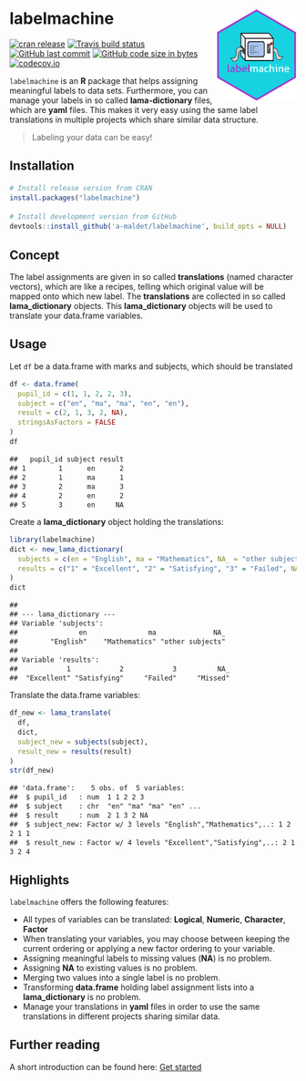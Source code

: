 
labelmachine <img src="man/figures/logo.png" align="right" alt="" width=140 height=162 />
=========================================================================================

<!-- badges: start -->
[![cran release](https://www.r-pkg.org/badges/version-last-release/labelmachine)](https://www.r-pkg.org/badges/version-last-release/labelmachine) [![Travis build status](https://travis-ci.org/a-maldet/labelmachine.svg?branch=master)](https://travis-ci.org/a-maldet/labelmachine) [![GitHub last commit](https://img.shields.io/github/last-commit/a-maldet/labelmachine.svg?logo=github)](https://github.com/a-maldet/labelmachine/commits/master) [![GitHub code size in bytes](https://img.shields.io/github/languages/code-size/a-maldet/labelmachine.svg?logo=github)](https://github.com/a-maldet/labelmachine) [![codecov.io](https://codecov.io/github/a-maldet/labelmachine/coverage.svg?branch=master)](https://codecov.io/github/a-maldet/labelmachine?branch=master) <!-- badges: end -->

`labelmachine` is an **R** package that helps assigning meaningful labels to data sets. Furthermore, you can manage your labels in so called **lama-dictionary** files, which are **yaml** files. This makes it very easy using the same label translations in multiple projects which share similar data structure.

> Labeling your data can be easy!

Installation
------------

``` r
# Install release version from CRAN
install.packages("labelmachine")

# Install development version from GitHub
devtools::install_github('a-maldet/labelmachine', build_opts = NULL)
```

Concept
-------

The label assignments are given in so called **translations** (named character vectors), which are like a recipes, telling which original value will be mapped onto which new label. The **translations** are collected in so called **lama\_dictionary** objects. This **lama\_dictionary** objects will be used to translate your data.frame variables.

Usage
-----

Let `df` be a data.frame with marks and subjects, which should be translated

``` r
df <- data.frame(
  pupil_id = c(1, 1, 2, 2, 3),
  subject = c("en", "ma", "ma", "en", "en"),
  result = c(2, 1, 3, 2, NA),
  stringsAsFactors = FALSE
)
df
```

    ##   pupil_id subject result
    ## 1        1      en      2
    ## 2        1      ma      1
    ## 3        2      ma      3
    ## 4        2      en      2
    ## 5        3      en     NA

Create a **lama\_dictionary** object holding the translations:

``` r
library(labelmachine)
dict <- new_lama_dictionary(
  subjects = c(en = "English", ma = "Mathematics", NA_ = "other subjects"),
  results = c("1" = "Excellent", "2" = "Satisfying", "3" = "Failed", NA_ = "Missed")
)
dict
```

    ## 
    ## --- lama_dictionary ---
    ## Variable 'subjects':
    ##               en               ma              NA_ 
    ##        "English"    "Mathematics" "other subjects" 
    ## 
    ## Variable 'results':
    ##            1            2            3          NA_ 
    ##  "Excellent" "Satisfying"     "Failed"     "Missed"

Translate the data.frame variables:

``` r
df_new <- lama_translate(
  df,
  dict,
  subject_new = subjects(subject),
  result_new = results(result)
)
str(df_new)
```

    ## 'data.frame':    5 obs. of  5 variables:
    ##  $ pupil_id   : num  1 1 2 2 3
    ##  $ subject    : chr  "en" "ma" "ma" "en" ...
    ##  $ result     : num  2 1 3 2 NA
    ##  $ subject_new: Factor w/ 3 levels "English","Mathematics",..: 1 2 2 1 1
    ##  $ result_new : Factor w/ 4 levels "Excellent","Satisfying",..: 2 1 3 2 4

Highlights
----------

`labelmachine` offers the following features:

-   All types of variables can be translated: **Logical**, **Numeric**, **Character**, **Factor**
-   When translating your variables, you may choose between keeping the current ordering or applying a new factor ordering to your variable.
-   Assigning meaningful labels to missing values (**NA**) is no problem.
-   Assigning **NA** to existing values is no problem.
-   Merging two values into a single label is no problem.
-   Transforming **data.frame** holding label assignment lists into a **lama\_dictionary** is no problem.
-   Manage your translations in **yaml** files in order to use the same translations in different projects sharing similar data.

Further reading
---------------

A short introduction can be found here: [Get started](https://a-maldet.github.io/labelmachine/articles/labelmachine.html)
